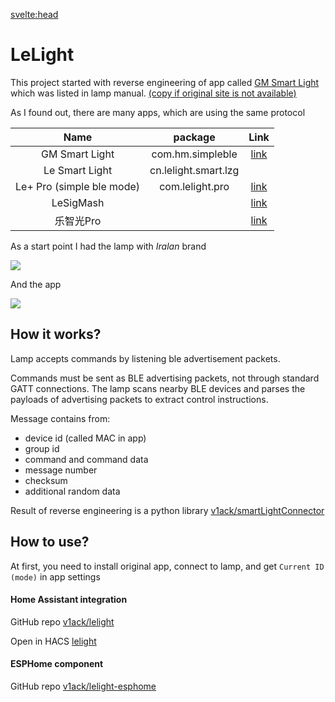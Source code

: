 <svelte:head>

  <title>LeLight</title>
</svelte:head>

# LeLight

This project started with reverse engineering of app
called [GM Smart Light](http://le-iot.com/download/simble_gm_downshow.html) which was listed in lamp
manual. [(copy if original site is not available)](https://github.com/v1ack/smartLightConnector/blob/master/.github/GM_Smart_Light_0.0.3.apk)

As I found out, there are many apps, which are using the same protocol

|           Name            |       package        |                             Link                              |
| :-----------------------: | :------------------: | :-----------------------------------------------------------: |
|      GM Smart Light       |   com.hm.simpleble   |  [link](http://le-iot.com/download/simble_gm_downshow.html)   |
|      Le Smart Light       | cn.lelight.smart.lzg |                                                               |
| Le+ Pro (simple ble mode) |   com.lelight.pro    |              [link](http://www.lelight.cn/saas/)              |
|         LeSigMash         |                      | [link](http://le-iot.com/download/sigmesh_lskj_downshow.html) |
|         乐智光Pro         |                      |          [link](https://openapi.lelight.top/dl/cqan)          |

As a start point I had the lamp with _Iralan_ brand

![](/lelight/lamp.jpg)

And the app

![](/lelight/screen.png)

## How it works?

Lamp accepts commands by listening ble advertisement packets.

Commands must be sent as BLE advertising packets, not through standard GATT connections. The lamp scans nearby BLE
devices and parses the payloads of advertising packets to extract control instructions.

Message contains from:

- device id (called MAC in app)
- group id
- command and command data
- message number
- checksum
- additional random data

Result of reverse engineering is a python
library [v1ack/smartLightConnector](https://github.com/v1ack/smartLightConnector)

## How to use?

At first, you need to install original app, connect to lamp, and get `Current ID (mode)` in app settings

#### Home Assistant integration

GitHub repo [v1ack/lelight](https://github.com/v1ack/lelight)

Open in
HACS [lelight](https://my.home-assistant.io/redirect/hacs_repository/?owner=v1ack&repository=lelight&category=integration)

#### ESPHome component

GitHub repo [v1ack/lelight-esphome](https://github.com/v1ack/lelight-esphome)
